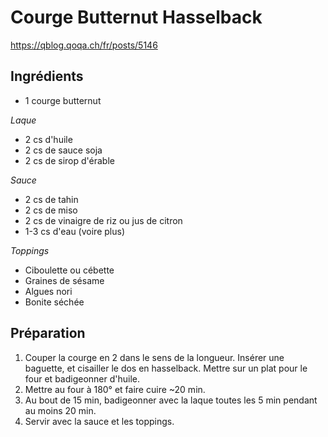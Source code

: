 # Courge Butternut Hasselback

https://qblog.qoqa.ch/fr/posts/5146

## Ingrédients

* 1 courge butternut

*Laque*

* 2 cs d'huile
* 2 cs de sauce soja
* 2 cs de sirop d'érable

*Sauce*

* 2 cs de tahin
* 2 cs de miso
* 2 cs de vinaigre de riz ou jus de citron
* 1-3 cs d'eau (voire plus)

*Toppings*

* Ciboulette ou cébette
* Graines de sésame
* Algues nori
* Bonite séchée

## Préparation

1. Couper la courge en 2 dans le sens de la longueur. Insérer une baguette, et cisailler le dos en hasselback. Mettre sur un plat pour le four et badigeonner d'huile.
2. Mettre au four à 180° et faire cuire ~20 min.
3. Au bout de 15 min, badigeonner avec la laque toutes les 5 min pendant au moins 20 min.
4. Servir avec la sauce et les toppings.
